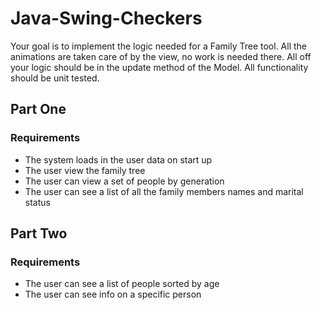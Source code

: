 <h1>Java-Swing-Checkers</h1>

Your goal is to implement the logic needed for a Family Tree tool. All the animations are taken care of by the view, no work is needed there. 
All off your logic should be in the update method of the Model. All functionality should be unit tested.

<h2>Part One</h2>
<h3>Requirements</h3>
<ul>
  <li>The system loads in the user data on start up</li>
  <li>The user view the family tree</li>
  <li>The user can view a set of people by generation</li>
  <li>The user can see a list of all  the family members names and marital status</li>
</ul>

<h2>Part Two</h2>
<h3>Requirements</h3>
<ul>
  <li>The user can see a list of people sorted by age</li>
  <li>The user can see info on a specific person</li>
</ul>

